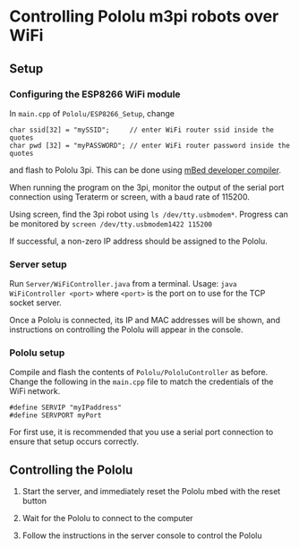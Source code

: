 # Controlling Pololu m3pi robots over WiFi #

## Setup ##

### Configuring the ESP8266 WiFi module ###

In ```main.cpp``` of ```Pololu/ESP8266_Setup```, change

```
char ssid[32] = "mySSID";     // enter WiFi router ssid inside the quotes
char pwd [32] = "myPASSWORD"; // enter WiFi router password inside the quotes
```

and flash to Pololu 3pi. This can be done using [mBed developer compiler](https://developer.mbed.org/compiler/).

When running the program on the 3pi, monitor the output of the serial port connection using Teraterm or screen, with a baud rate of 115200.

Using screen, find the 3pi robot using `ls /dev/tty.usbmodem*`. Progress can be monitored by `screen /dev/tty.usbmodem1422 115200`

If successful, a non-zero IP address should be assigned to the Pololu.


### Server setup ###

Run ```Server/WiFiController.java``` from a terminal. Usage: ```java WiFiController <port>``` where ```<port>``` is the port on to use for the TCP socket server.

Once a Pololu is connected, its IP and MAC addresses will be shown, and instructions on controlling the Pololu will appear in the console.


### Pololu setup ###

Compile and flash the contents of ```Pololu/PololuController``` as before. Change the following in the ```main.cpp``` file to match the credentials of the WiFi network.

```
#define SERVIP "myIPaddress"
#define SERVPORT myPort
```

For first use, it is recommended that you use a serial port connection to ensure that setup occurs correctly.


##  Controlling the Pololu ##

1. Start the server, and immediately reset the Pololu mbed with the reset button

2. Wait for the Pololu to connect to the computer

3. Follow the instructions in the server console to control the Pololu
